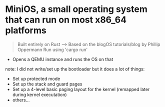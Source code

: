 
# MiniOS, a small operating system that can run on most x86_64 platforms

> Built entirely on Rust --> Based on the blogOS tutorials/blog by Phillip Oppermann
> Run using 'cargo run'

- Opens a QEMU instance and runs the OS on that

note: I did not write/set up the bootloader but it does a lot of things:

- Set up protected mode
- Set up the stack and guard pages
- Set up a 4-level basic paging layout for the kernel (remapped later during kernel executation)
- others...
